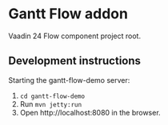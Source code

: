 # Gantt Flow addon

Vaadin 24 Flow component project root.


## Development instructions

Starting the gantt-flow-demo server:
1. `cd gantt-flow-demo`
1. Run `mvn jetty:run`
2. Open http://localhost:8080 in the browser.